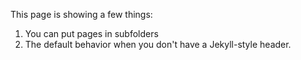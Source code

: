This page is showing a few things:
1. You can put pages in subfolders
2. The default behavior when you don't have a Jekyll-style header.
